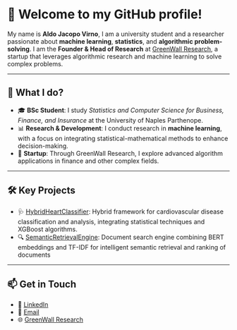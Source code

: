 # 👋 Welcome to my GitHub profile!

My name is **Aldo Jacopo Virno**, I am a university student and a researcher passionate about **machine learning**, **statistics**, and **algorithmic problem-solving**.  I am the **Founder & Head of Research** at [GreenWall Research](https://www.linkedin.com/company/greenwall-research), a startup that leverages algorithmic research and machine learning to solve complex problems.

---

## 🔬 What I do?

- 🎓 **BSc Student**: I study *Statistics and Computer Science for Business, Finance, and Insurance* at the University of Naples Parthenope.  
- 📊 **Research & Development**: I conduct research in **machine learning**, with a focus on integrating statistical-mathematical methods to enhance decision-making.   
- 🚀 **Startup**: Through GreenWall Research, I explore advanced algorithm applications in finance and other complex fields.

---

## 🛠️ Key Projects

- 🩺 [HybridHeartClassifier](https://github.com/aldojacopovirno/HybridHeartClassifier): Hybrid framework for cardiovascular disease classification and analysis, integrating statistical techniques and XGBoost algorithms.
- 🔍 [SemanticRetrievalEngine](https://github.com/aldojacopovirno/SemanticRetrievalEngine): Document search engine combining BERT embeddings and TF-IDF for intelligent semantic retrieval and ranking of documents

---

## 📫 Get in Touch

- 💼 [LinkedIn](https://www.linkedin.com/in/aldojacopovirno)  
- 📧 [Email](mailto:aldojacopo@gmail.com)
- 🌐 [GreenWall Research](https://www.linkedin.com/company/greenwall-research)
